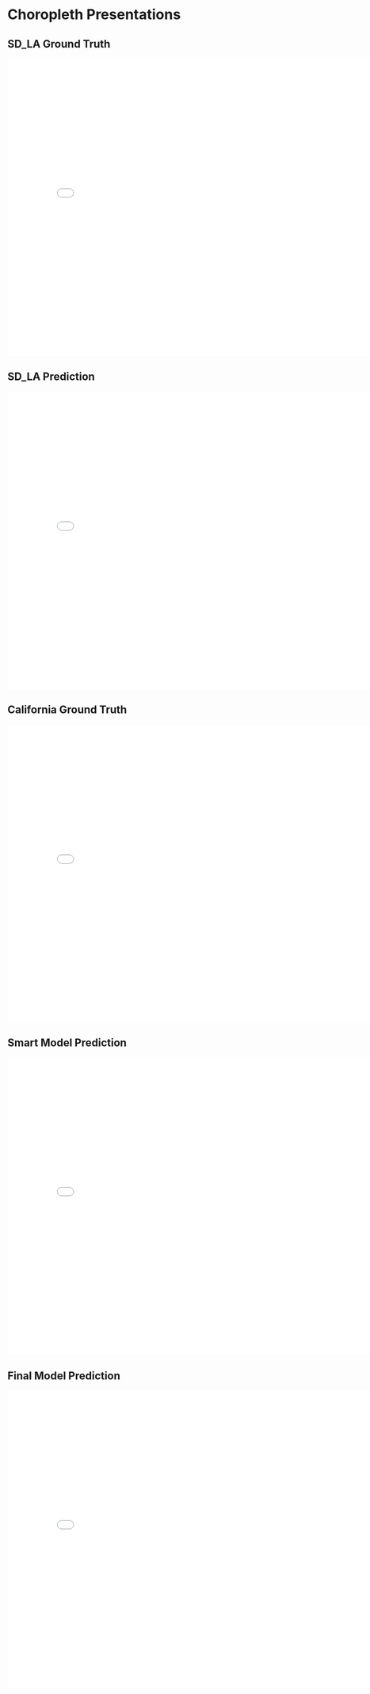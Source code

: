 # Choropleth Presentations

## SD_LA Ground Truth

<iframe
  src="assets/sdla_actual.html"
  width="800"
  height="600"
  frameborder="0"
></iframe>

## SD_LA Prediction

<iframe
  src="assets/sdla_pred.html"
  width="800"
  height="600"
  frameborder="0"
></iframe>

## California Ground Truth

<iframe
  src="assets/large_actual.html"
  width="800"
  height="600"
  frameborder="0"
></iframe>

## Smart Model Prediction

<iframe
  src="assets/large_smart.html"
  width="800"
  height="600"
  frameborder="0"
></iframe>

## Final Model Prediction

<iframe
  src="assets/large_final.html"
  width="800"
  height="600"
  frameborder="0"
></iframe>